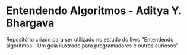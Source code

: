 # Entendendo Algoritmos - Aditya Y. Bhargava

<p>Repositório criado para ser utilizado no estudo do livro "Entendendo algoritmos - Um guia ilustrado para programadores e outros curiosos"</p>